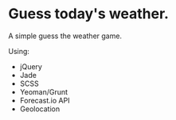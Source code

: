 Guess today's weather.
==========

A simple guess the weather game.

Using:
- jQuery
- Jade
- SCSS
- Yeoman/Grunt
- Forecast.io API
- Geolocation